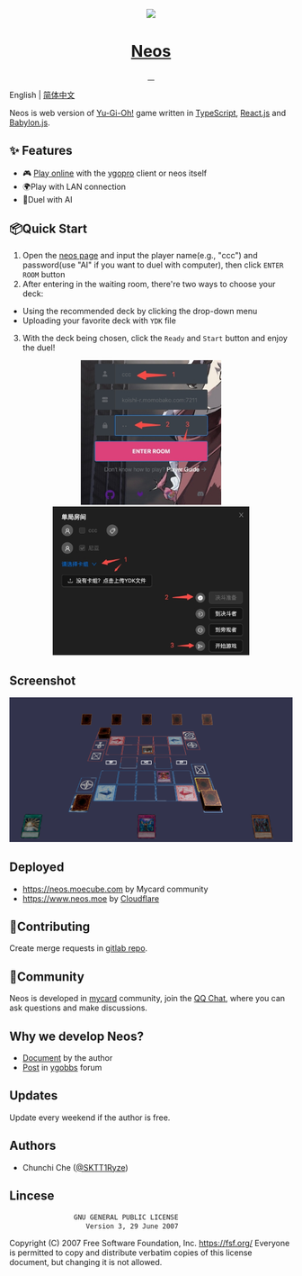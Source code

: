<p align="center">
  <a href="https://www.neos.moe">
     <img src="https://avatars.githubusercontent.com/u/110732697?s=400&u=d33638f1e89dfb41395a47004fe211fcf219444d&v=4" height="128">
    <h1 align="center">Neos</h1>
  </a>
</p>


<p align="center">
  <a aria-label="Language" href="https://www.typescriptlang.org/">
    <img alt="" src="https://img.shields.io/github/languages/top/DarkNeos/neos-ts?style=for-the-badge">
  </a>
  <a aria-label="React" href="https://reactjs.org/">
    <img alt="" src="https://img.shields.io/badge/react.js-%5E18.2.0-yellow?style=for-the-badge&logo=react">
  </a>
  <a aria-label="Babylon.js" href="https://github.com/BabylonJS/Babylon.js">
    <img alt="" src="https://img.shields.io/badge/babylon.js-%5E5.29.0-red?style=for-the-badge&logo=github">
  </a>
  <a aria-label="License" href="https://github.com/DarkNeos/neos-ts/blob/main/LICENSE">
    <img alt="" src="https://img.shields.io/github/license/DarkNeos/neos-ts?color=&style=for-the-badge">
  </a>
</p>

English | [简体中文](./README-zh_CN.md)

Neos is web version of [Yu-Gi-Oh!](https://www.yugioh-card.com/en/) game written in [TypeScript](https://www.typescriptlang.org/), [React.js](https://reactjs.org/) and [Babylon.js](https://www.babylonjs.com/).

## ✨ Features

- 🎮 [Play online](https://neos.moecube.com) with the [ygopro](https://ygopro.org/) client or neos itself
- 🌍Play with LAN connection
- 🤖️Duel with AI

## 📦Quick Start
1. Open the [neos page](https://neos.moecube.com) and input the player name(e.g., "ccc") and password(use "AI" if you want to duel with computer), then click `ENTER ROOM` button
2. After entering in the waiting room, there're two ways to choose your deck:
  - Using the recommended deck by clicking the drop-down menu
  - Uploading your favorite deck with `YDK` file
3. With the deck being chosen, click the `Ready` and `Start` button and enjoy the duel!

<center class="half">
  <img alt="" src="./screenshots/quick_start-login.jpeg" width="250" />
  <img alt="" src="./screenshots/quick_start-room.jpeg" width="350" />
</center>

## Screenshot
<p align="center">
  <img alt="" src="./screenshots/duel.png" width="512">
</p>

## Deployed
* https://neos.moecube.com by Mycard community
* https://www.neos.moe by [Cloudflare](https://www.cloudflare.com/)

## 🤝Contributing
Create merge requests in [gitlab repo](https://code.mycard.moe/mycard/Neos).

## 🔗Community
Neos is developed in [mycard](https://mycard.moe/) community, join the [QQ Chat](https://github.com/DarkNeos/ygopro-doc/blob/main/assets/ygo_qq.png), where you can ask questions and make discussions.

## Why we develop Neos?
- [Document](https://github.com/DarkNeos/ygopro-doc/blob/main/doc/progress/2022-07-01_2022-10-07.md) by the author
- [Post](https://ygobbs.com/t/ygopro%E7%BD%91%E9%A1%B5%E7%89%88%E5%BC%80%E5%8F%91%E8%BF%9B%E5%B1%95/403397) in [ygobbs](https://ygobbs.com/) forum

## Updates
Update every weekend if the author is free.

## Authors
- Chunchi Che ([@SKTT1Ryze](https://github.com/SKTT1Ryze))

## Lincese
                    GNU GENERAL PUBLIC LICENSE
                       Version 3, 29 June 2007

 Copyright (C) 2007 Free Software Foundation, Inc. <https://fsf.org/>
 Everyone is permitted to copy and distribute verbatim copies
 of this license document, but changing it is not allowed.
